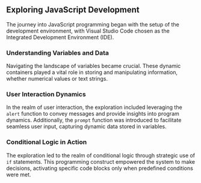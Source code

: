 ## Exploring JavaScript Development

The journey into JavaScript programming began with the setup of the development environment, with Visual Studio Code chosen as the Integrated Development Environment (IDE).

### Understanding Variables and Data

Navigating the landscape of variables became crucial. These dynamic containers played a vital role in storing and manipulating information, whether numerical values or text strings.

### User Interaction Dynamics

In the realm of user interaction, the exploration included leveraging the `alert` function to convey messages and provide insights into program dynamics. Additionally, the `prompt` function was introduced to facilitate seamless user input, capturing dynamic data stored in variables.

### Conditional Logic in Action

The exploration led to the realm of conditional logic through strategic use of `if` statements. This programming construct empowered the system to make decisions, activating specific code blocks only when predefined conditions were met.
